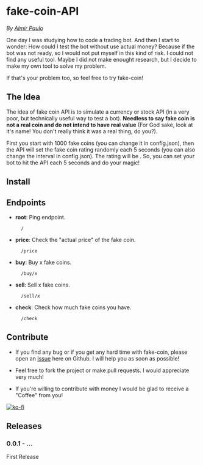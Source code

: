 # fake-coin-API
 *By [Almir Paulo](https://almirpaulo.github.io/)*
 
 One day I was studying how to code a trading bot. And then I start to wonder: How could I test the bot without use actual money? Because if the bot was not ready, so I would not put myself in this kind of risk. I could not find any useful tool. Maybe I did not make enought research, but I decide to make my own tool to solve my problem. 
 
 If that's your problem too, so feel free to try fake-coin!

## The Idea
The idea of fake coin API is to simulate a currency or stock API (in a very poor, but technically useful way to test a bot). **Needless to say fake coin is not a real coin and do not intend to have real value** (For God sake, look at it's name! You don't really think it was a real thing, do you?).

First you start with 1000 fake coins (you can change it in config.json), then the API will set the fake coin rating randomly each 5 seconds (you can also change the interval in config.json). The rating will be 
. So, you can set your bot to hit the API each 5 seconds and do your magic! 

## Install
<!-- Como colocar um package no npm? -->

## Endpoints

- **root**: Ping endpoint.
        
        /
- **price**: Check the "actual price" of the fake coin. 

        /price
- **buy**: Buy x fake coins.

        /buy/x
- **sell**: Sell x fake coins.

        
        /sell/x

- **check**: Check how much fake coins you have.
    
        /check


## Contribute
- If you find any bug or if you get any hard time with fake-coin, please open an [Issue](https://github.com/AlmirPaulo/fake-coin-API/issues) here on Github. I will help you as soon as possible!

- Feel free to fork the project or make pull requests. I would appreciate very much!

- If you're willing to contribute with money I would be glad to receive a "Coffee" from you!

[![ko-fi](https://ko-fi.com/img/githubbutton_sm.svg)](https://ko-fi.com/C0C26878E)

## Releases

### 0.0.1 - ...
First Release
